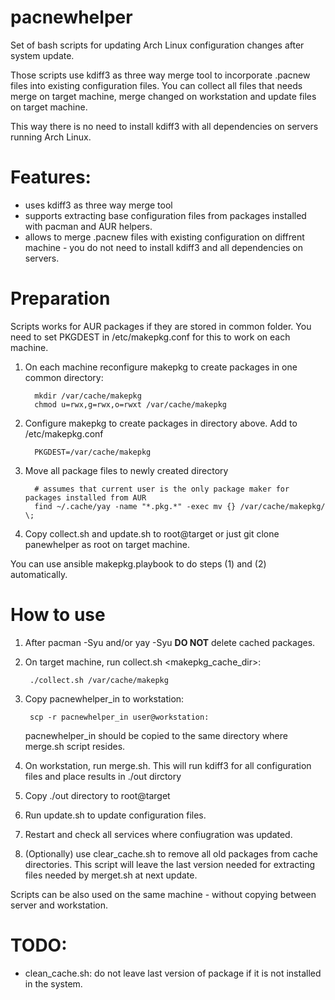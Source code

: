 # pacnewhelper
Set of bash scripts for updating Arch Linux configuration changes after system update.

Those scripts use kdiff3 as three way merge tool to incorporate .pacnew files into existing configuration files.
You can collect all files that needs merge on target machine, merge changed on workstation and update files on target machine.

This way there is no need to install kdiff3 with all dependencies on servers running Arch Linux.

# Features:
 
 - uses kdiff3 as three way merge tool
 - supports extracting base configuration files from packages installed with pacman and AUR helpers.
 - allows to merge .pacnew files with existing configuration on diffrent machine - you do not need to install kdiff3 and all dependencies on servers.

# Preparation
Scripts works for AUR packages if they are stored in common folder. You need to set PKGDEST in /etc/makepkg.conf for this to work on each machine.

1. On each machine reconfigure makepkg to create packages in one common directory:

         mkdir /var/cache/makepkg
         chmod u=rwx,g=rwx,o=rwxt /var/cache/makepkg            

1. Configure makepkg to create packages in directory above. Add to /etc/makepkg.conf

         PKGDEST=/var/cache/makepkg 


1. Move all package files to newly created directory

         # assumes that current user is the only package maker for packages installed from AUR
         find ~/.cache/yay -name "*.pkg.*" -exec mv {} /var/cache/makepkg/ \;

1. Copy collect.sh and update.sh to root@target or just git clone panewhelper as root on target machine.

You can use ansible makepkg.playbook to do steps (1) and (2) automatically.

# How to use

1. After pacman -Syu and/or yay -Syu **DO NOT** delete cached packages.
1. On target machine, run collect.sh <makepkg_cache_dir>:

        ./collect.sh /var/cache/makepkg

1. Copy pacnewhelper_in to workstation:

        scp -r pacnewhelper_in user@workstation:
    
    pacnewhelper_in should be copied to the same directory where merge.sh script resides.

1. On workstation, run merge.sh. This will run kdiff3 for all configuration files 
   and place results in ./out dirctory
   
1. Copy ./out directory to root@target
1. Run update.sh to update configuration files.
1. Restart and check all services where confiugration was updated.
1. (Optionally) use clear_cache.sh to remove all old packages from cache directories. This script will 
   leave the last version needed for extracting files needed by merget.sh at next update.

Scripts can be also used on the same machine - without copying between server and workstation.

# TODO:

 - clean_cache.sh: do not leave last version of package if it is not installed in the system.

